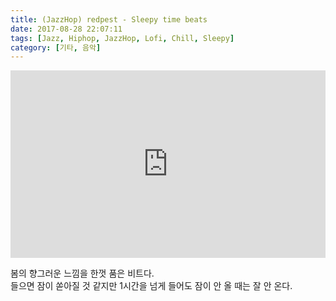 ```yaml
---
title: (JazzHop) redpest - Sleepy time beats 
date: 2017-08-28 22:07:11
tags: [Jazz, Hiphop, JazzHop, Lofi, Chill, Sleepy]
category: [기타, 음악]
---
```

<img src="./thumb.jpg" style="display: none" />
<iframe width="100%" height="300" scrolling="no" frameborder="no" src="https://w.soundcloud.com/player/?url=https%3A//api.soundcloud.com/tracks/330637147&amp;color=ff9900&amp;auto_play=false&amp;hide_related=false&amp;show_comments=true&amp;show_user=true&amp;show_reposts=false&amp;visual=true"></iframe>

봄의 향그러운 느낌을 한껏 품은 비트다.  
들으면 잠이 쏟아질 것 같지만 1시간을 넘게 들어도 잠이 안 올 때는 잘 안 온다.  